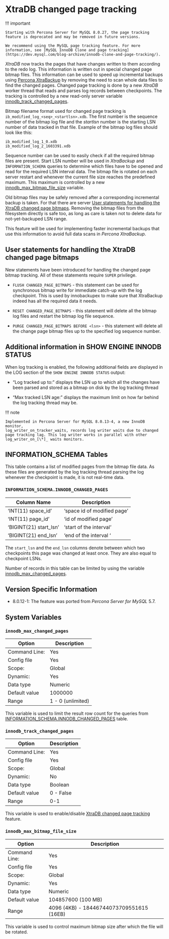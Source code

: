# XtraDB changed page tracking

!!! important

    Starting with Percona Server for MySQL 8.0.27, the page tracking feature is deprecated and may be removed in future versions.

    We recommend using the MySQL page tracking feature. For more information, see [MySQL InnoDB Clone and page tracking](https://dev.mysql.com/blog-archive/innodb-clone-and-page-tracking/).

*XtraDB* now tracks the pages that have changes written to them according to the redo log. This information is written out in special changed page bitmap files. This information can be used to speed up incremental backups using [Percona XtraBackup](https://www.percona.com/doc/percona-xtrabackup/) by removing the need to scan whole data files to find the changed pages. Changed page tracking is done by a new *XtraDB* worker thread that reads and parses log records between checkpoints. The tracking is controlled by a new read-only server variable [innodb_track_changed_pages](#innodb_track_changed_pages).

Bitmap filename format used for changed page tracking is `ib_modified_log_<seq>_<startlsn>.xdb`. The first number is the sequence number of the bitmap log file and the *startlsn* number is the starting LSN number of data tracked in that file. Example of the bitmap log files should look like this:

```text
ib_modified_log_1_0.xdb
ib_modified_log_2_1603391.xdb
```

Sequence number can be used to easily check if all the required bitmap files are present. Start LSN number will be used in *XtraBackup* and `INFORMATION_SCHEMA` queries to determine which files have to be opened and read for the required LSN interval data. The bitmap file is rotated on each server restart and whenever the current file size reaches the predefined maximum. This maximum is controlled by a new [innodb_max_bitmap_file_size](#innodb_max_bitmap_file_size) variable.

Old bitmap files may be safely removed after a corresponding incremental backup is taken. For that there are server [User statements for handling the XtraDB changed page bitmaps](#user-statements-for-handling-the-xtradb-changed-page-bitmaps). Removing the bitmap files from the filesystem directly is safe too, as long as care is taken not to delete data for not-yet-backuped LSN range.

This feature will be used for implementing faster incremental backups that use this information to avoid full data scans in *Percona XtraBackup*.

## User statements for handling the XtraDB changed page bitmaps

New statements have been introduced for handling the changed page bitmap tracking. All of these statements require `SUPER` privilege.

* `FLUSH CHANGED_PAGE_BITMAPS` - this statement can be used for synchronous bitmap write for immediate catch-up with the log checkpoint. This is used by innobackupex to make sure that XtraBackup indeed has all the required data it needs.

* `RESET CHANGED_PAGE_BITMAPS` - this statement will delete all the bitmap log files and restart the bitmap log file sequence.

* `PURGE CHANGED_PAGE_BITMAPS BEFORE <lsn>` - this statement will delete all the change page bitmap files up to the specified log sequence number.

## Additional information in SHOW ENGINE INNODB STATUS

When log tracking is enabled, the following additional fields are displayed in the LOG section of the `SHOW ENGINE INNODB STATUS` output:

* “Log tracked up to:” displays the LSN up to which all the changes have been parsed and stored as a bitmap on disk by the log tracking thread

* “Max tracked LSN age:” displays the maximum limit on how far behind the log tracking thread may be.

!!! note

    Implemented in Percona Server for MySQL 8.0.13-4, a new InnoDB monitor,
    log_writer_on_tracker_waits, records log writer waits due to changed
    page tracking lag. This log writer works in parallel with other
    log_writer_on_[\*]_ waits monitors.

## INFORMATION_SCHEMA Tables

This table contains a list of modified pages from the bitmap file data. As these files are generated by the log tracking thread parsing the log whenever the checkpoint is made, it is not real-time data.

### `INFORMATION_SCHEMA.INNODB_CHANGED_PAGES`

| Column Name             | Description                  |
| ----------------------- | ---------------------------- | 
| ‘INT(11) space_id’      | ‘space id of modified page’  |
| ‘INT(11) page_id’       | ‘id of modified page’        |
| ‘BIGINT(21) start_lsn’  | ‘start of the interval’      |
| ‘BIGINT(21) end_lsn’    | ‘end of the interval ‘       |

The `start_lsn` and the `end_lsn` columns denote between which two checkpoints this page was changed at least once. They are also equal to checkpoint LSNs.

Number of records in this table can be limited by using the variable [innodb_max_changed_pages](#innodb_max_changed_pages).

## Version Specific Information

* 8.0.12-1: The feature was ported from *Percona Server for MySQL* 5.7.

## System Variables

### `innodb_max_changed_pages`

| Option         | Description        |
| -------------- | ------------------ |
| Command Line:  | Yes                |
| Config file    | Yes                |
| Scope:         | Global             |
| Dynamic:       | Yes                |
| Data type      | Numeric            |
| Default value   | 1000000            |
| Range          | 1 - 0 (unlimited)  |

This variable is used to limit the result row count for the queries from [INFORMATION_SCHEMA.INNODB_CHANGED_PAGES](#information_schemainnodb_changed_pages) table.

### `innodb_track_changed_pages`

| Option         | Description        |
| -------------- | ------------------ |
| Command Line:  | Yes                |
| Config file    | Yes                |
| Scope:         | Global             |
| Dynamic:       | No                 |
| Data type      | Boolean            |
| Default value   | 0 - False          |
| Range          | 0-1                |

This variable is used to enable/disable [XtraDB changed page tracking](#xtradb-changed-page-tracking) feature.

### `innodb_max_bitmap_file_size`

| Option         | Description        |
| -------------- | ------------------ |
| Command Line:  | Yes                |
| Config file    | Yes                |
| Scope:         | Global             |
| Dynamic:       | Yes                |
| Data type      | Numeric            |
| Default value   | 104857600 (100 MB) |
| Range          | 4096 (4KB) - 18446744073709551615 (16EB)  |

This variable is used to control maximum bitmap size after which the file will be rotated.
